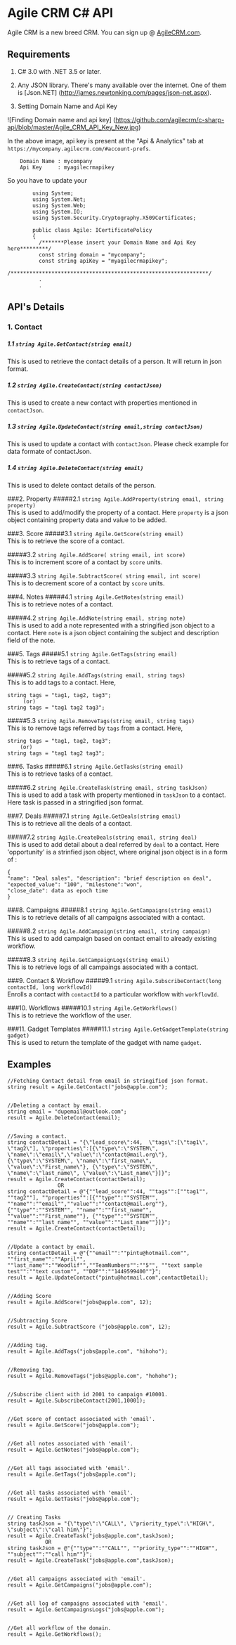Agile CRM C# API
================
Agile CRM is a new breed CRM. You can sign up @ [AgileCRM.com](https://www.agilecrm.com).  

Requirements
------------

1. C# 3.0 with .NET 3.5 or later.

2. Any JSON library. There's many available over the internet. One of them is [Json.NET] (http://james.newtonking.com/pages/json-net.aspx).

3. Setting Domain Name and Api Key

![Finding Domain name and api key] (https://github.com/agilecrm/c-sharp-api/blob/master/Agile_CRM_API_Key_New.jpg)

In the above image, api key is present at the "Api & Analytics" tab at `https://mycompany.agilecrm.com/#account-prefs`.

        Domain Name : mycompany
        Api Key     : myagilecrmapikey

So you have to update your

            using System;   
            using System.Net;   
            using System.Web;   
            using System.IO;   
            using System.Security.Cryptography.X509Certificates;   
   
            public class Agile: ICertificatePolicy    
            {   
              /*******Please insert your Domain Name and Api Key here*********/   
              const string domain = "mycompany";   
              const string apiKey = "myagilecrmapikey";   
              /***************************************************************/    
              .   
              .   



API's Details
-------------
### 1. Contact 
##### 1.1 `string Agile.GetContact(string email)`  
This is used to retrieve the contact details of a person. It will return in json format.

##### 1.2 `string Agile.CreateContact(string contactJson)`  
This is used to create a new contact with properties mentioned in `contactJson`.

##### 1.3 `string Agile.UpdateContact(string email,string contactJson)`
This is used to update a contact with `contactJson`. Please check example for data formate of contactJson.

##### 1.4 `string Agile.DeleteContact(string email)`  
This is used to delete contact details of the person.

###2. Property
#####2.1 `string Agile.AddProperty(string email, string property)`  
This is used to add/modify the property of a contact. Here `property` is a json object containing property data and value to be added.

###3. Score
#####3.1 `string Agile.GetScore(string email)`  
This is to retrieve the score of a contact.

#####3.2 `string Agile.AddScore( string email, int score)`  
This is to increment score of a contact by `score` units.

#####3.3 `string Agile.SubtractScore( string email, int score)`  
This is to decrement score of a contact by `score` units.

###4. Notes
#####4.1 `string Agile.GetNotes(string email)`   
This is to retrieve notes of a contact.

#####4.2 `string Agile.AddNote(string email, string note)`   
This is used to add a note represented with a stringified json object to a contact. Here `note` is a json object containing the subject and description field of the note.

###5. Tags
#####5.1 `string Agile.GetTags(string email)`   
This is to retrieve tags of a contact.

#####5.2 `string Agile.AddTags(string email, string tags)`   
This is to add tags to a contact. Here,   

    string tags = "tag1, tag2, tag3";
         (or) 
    string tags = "tag1 tag2 tag3";

#####5.3 `string Agile.RemoveTags(string email, string tags)`   
This is to remove tags referred by `tags` from a contact. Here,   

    string tags = "tag1, tag2, tag3"; 
        (or)
    string tags = "tag1 tag2 tag3";

###6. Tasks
#####6.1 `string Agile.GetTasks(string email)`   
This is to retrieve tasks of a contact.

#####6.2 `string Agile.CreateTask(string email, string taskJson)`   
This is used to add a task with property mentioned in `taskJson` to a contact. Here task is passed in a stringified json format.

###7. Deals
#####7.1 `string Agile.GetDeals(string email)`   
This is to retrieve all the deals of a contact.

#####7.2 `string Agile.CreateDeals(string email, string deal)`   
This is used to add detail about a deal referred by `deal` to a contact. Here 'opportunity' is a strinfied json object, where original json object is in a form of :  
    
    {   
    "name": "Deal sales", "description": "brief description on deal",   
    "expected_value": "100", "milestone":"won",    
    "close_date": data as epoch time   
    }

###8. Campaigns
#####8.1 `string Agile.GetCampaigns(string email)`   
This is to retrieve details of all campaigns associated with a contact.

#####8.2 `string Agile.AddCampaign(string email, string campaign)`   
This is used to add campaign based on contact email to already existing workflow. 

#####8.3 `string Agile.GetCampaignLogs(string email)`   
This is to retrieve logs of all campaings associated with a contact.

###9. Contact & Workflow
#####9.1 `string Agile.SubscribeContact(long contactId, long workflowId)`   
Enrolls a contact with `contactId` to a particular workflow with `workflowId`.

###10. Workflows
#####10.1 `string Agile.GetWorkflows()`   
This is to retrieve the workflow of the user.

###11. Gadget Templates
#####11.1 `string Agile.GetGadgetTemplate(string gadget)`   
This is used to return the template of the gadget with name `gadget`.

Examples
--------

    //Fetching Contact detail from email in stringified json format.
    string result = Agile.GetContact("jobs@apple.com");
    
    
    //Deleting a contact by email.
    string email = "dupemail@outlook.com";
    result = Agile.DeleteContact(email);


    //Saving a contact.
    string contactDetail = "{\"lead_score\":44,  \"tags\":[\"tag1\", \"tag2\"], \"properties\":[{\"type\":\"SYSTEM\", \"name\":\"email\",\"value\":\"contact@mail.org\"}, {\"type\":\"SYSTEM\", \"name\":\"first_name\", \"value\":\"First_name\"}, {\"type\":\"SYSTEM\", \"name\":\"last_name\", \"value\":\"Last_name\"}]}";
    result = Agile.CreateContact(contactDetail);
                    OR
    string contactDetail = @"{""lead_score"":44, ""tags"":[""tag1"", ""tag2""], ""properties"":[{""type"":""SYSTEM"", ""name"":""email"",""value"":""contact@mail.org""}, {""type"":""SYSTEM"", ""name"":""first_name"", ""value"":""First_name""}, {""type"":""SYSTEM"", ""name"":""last_name"", ""value"":""Last_name""}]}";
    result = Agile.CreateContact(contactDetail);
    
    
    //Update a contact by email.
    string contactDetail = @"{""email"":""pintu@hotmail.com"", ""first_name"":""April"", ""last_name"":""Woodlif"",""TeamNumbers"":""5"", ""text sample test"":""text custom"", ""DOP"":""1449599400""}";
    result = Agile.UpdateContact("pintu@hotmail.com",contactDetail);
    
    
    //Adding Score
    result = Agile.AddScore("jobs@apple.com", 12);


    //Subtracting Score
    result = Agile.SubtractScore ("jobs@apple.com", 12);


    //Adding tag.
    result = Agile.AddTags("jobs@apple.com", "hihoho");


    //Removing tag.
    result = Agile.RemoveTags("jobs@apple.com", "hohoho");


    //Subscribe client with id 2001 to campaign #10001.
    result = Agile.SubscribeContact(2001,10001);


    //Get score of contact associated with 'email'.
    result = Agile.GetScore("jobs@apple.com");


    //Get all notes associated with 'email'.
    result = Agile.GetNotes("jobs@apple.com");


    //Get all tags associated with 'email'.
    result = Agile.GetTags("jobs@apple.com");


    //Get all tasks associated with 'email'.
    result = Agile.GetTasks("jobs@apple.com");


    // Creating Tasks
    string taskJson = "{\"type\":\"CALL\", \"priority_type\":\"HIGH\", \"subject\":\"call him\"}";
    result = Agile.CreateTask("jobs@apple.com",taskJson);
                OR
    string taskJson = @"{""type"":""CALL"", ""priority_type"":""HIGH"", ""subject"":""call him""}";
    result = Agile.CreateTask("jobs@apple.com",taskJson);


    //Get all campaigns associated with 'email'.
    result = Agile.GetCampaigns("jobs@apple.com");


    //Get all log of campaigns associated with 'email'.
    result = Agile.GetCampaignsLogs("jobs@apple.com");


    //Get all workflow of the domain.
    result = Agile.GetWorkflows();

